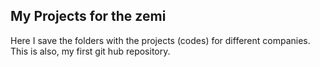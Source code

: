 ## My Projects for the zemi

Here I save the folders with the projects (codes) for different companies. This is also, my first git hub repository.